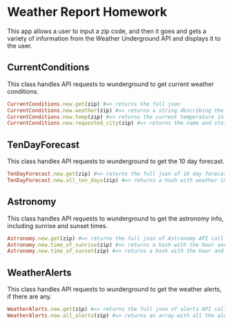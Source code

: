 # Weather Report Homework
This app allows a user to input a zip code, and then it goes and gets a variety of information from the Weather Underground API and displays it to the user.

## CurrentConditions
This class handles API requests to wunderground to get current weather conditions.
```ruby
CurrentConditions.new.get(zip) #=> returns the full json
CurrentConditions.new.weather(zip) #=> returns a string describing the weather right now
CurrentConditions.new.temp(zip) #=> returns the current temperature in fahrenheit
CurrentConditions.new.requested_city(zip) #=> returns the name and state of the city requested
```

## TenDayForecast
This class handles API requests to wunderground to get the 10 day forecast.
```ruby
TenDayForecast.new.get(zip) #=> returns the full json of 10 day forecast API call
TenDayForecast.new.all_ten_days(zip) #=> returns a hash with weather info from all 10 days and nights. The format is {0 => ["Monday", "Weather is clear"], 1 => ["Monday Night", "Weather is cloudy"],...}

```

## Astronomy
This class handles API requests to wunderground to get the astronomy info, including sunrise and sunset times.
```ruby
Astronomy.new.get(zip) #=> returns the full json of Astronomy API call
Astronomy.new.time_of_sunrise(zip) #=> returns a hash with the hour and minute of the sunrise for this zip, i.e. {hour: 7, minute: 35}
Astronomy.new.time_of_sunset(zip) #=> returns a hash with the hour and minute of the sunrise for this zip, i.e. {hour: 18, minute: 30}
```

## WeatherAlerts
This class handles API requests to wunderground to get the weather alerts, if there are any.
```ruby
WeatherAlerts.new.get(zip) #=> returns the full json of alerts API call
WeatherAlerts.new.all_alerts(zip) #=> returns an array with all the alerts of the given zip
```
